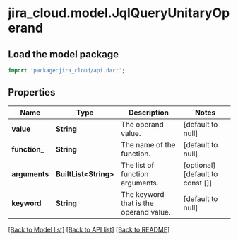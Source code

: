 # jira_cloud.model.JqlQueryUnitaryOperand

## Load the model package
```dart
import 'package:jira_cloud/api.dart';
```

## Properties
Name | Type | Description | Notes
------------ | ------------- | ------------- | -------------
**value** | **String** | The operand value. | [default to null]
**function_** | **String** | The name of the function. | [default to null]
**arguments** | **BuiltList&lt;String&gt;** | The list of function arguments. | [optional] [default to const []]
**keyword** | **String** | The keyword that is the operand value. | [default to null]

[[Back to Model list]](../README.md#documentation-for-models) [[Back to API list]](../README.md#documentation-for-api-endpoints) [[Back to README]](../README.md)


